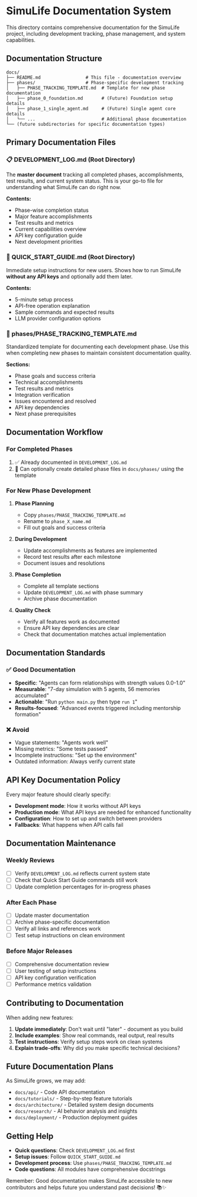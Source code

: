 # SimuLife Documentation System

This directory contains comprehensive documentation for the SimuLife project, including development tracking, phase management, and system capabilities.

## Documentation Structure

```
docs/
├── README.md                 # This file - documentation overview
├── phases/                   # Phase-specific development tracking
│   ├── PHASE_TRACKING_TEMPLATE.md  # Template for new phase documentation
│   ├── phase_0_foundation.md       # (Future) Foundation setup details
│   ├── phase_1_single_agent.md     # (Future) Single agent core details
│   └── ...                         # Additional phase documentation
└── (future subdirectories for specific documentation types)
```

## Primary Documentation Files

### 📋 DEVELOPMENT_LOG.md (Root Directory)
The **master document** tracking all completed phases, accomplishments, test results, and current system status. This is your go-to file for understanding what SimuLife can do right now.

**Contents:**
- Phase-wise completion status
- Major feature accomplishments  
- Test results and metrics
- Current capabilities overview
- API key configuration guide
- Next development priorities

### 🚀 QUICK_START_GUIDE.md (Root Directory)  
Immediate setup instructions for new users. Shows how to run SimuLife **without any API keys** and optionally add them later.

**Contents:**
- 5-minute setup process
- API-free operation explanation
- Sample commands and expected results
- LLM provider configuration options

### 📝 phases/PHASE_TRACKING_TEMPLATE.md
Standardized template for documenting each development phase. Use this when completing new phases to maintain consistent documentation quality.

**Sections:**
- Phase goals and success criteria
- Technical accomplishments
- Test results and metrics
- Integration verification
- Issues encountered and resolved
- API key dependencies
- Next phase prerequisites

## Documentation Workflow

### For Completed Phases
1. ✅ Already documented in `DEVELOPMENT_LOG.md`
2. 📁 Can optionally create detailed phase files in `docs/phases/` using the template

### For New Phase Development

1. **Phase Planning**
   - Copy `phases/PHASE_TRACKING_TEMPLATE.md` 
   - Rename to `phase_X_name.md`
   - Fill out goals and success criteria

2. **During Development**
   - Update accomplishments as features are implemented
   - Record test results after each milestone
   - Document issues and resolutions

3. **Phase Completion**
   - Complete all template sections
   - Update `DEVELOPMENT_LOG.md` with phase summary
   - Archive phase documentation

4. **Quality Check**
   - Verify all features work as documented
   - Ensure API key dependencies are clear
   - Check that documentation matches actual implementation

## Documentation Standards

### ✅ Good Documentation
- **Specific**: "Agents can form relationships with strength values 0.0-1.0"
- **Measurable**: "7-day simulation with 5 agents, 56 memories accumulated"  
- **Actionable**: "Run `python main.py` then type `run 1`"
- **Results-focused**: "Advanced events triggered including mentorship formation"

### ❌ Avoid
- Vague statements: "Agents work well"
- Missing metrics: "Some tests passed"
- Incomplete instructions: "Set up the environment"
- Outdated information: Always verify current state

## API Key Documentation Policy

Every major feature should clearly specify:
- **Development mode**: How it works without API keys
- **Production mode**: What API keys are needed for enhanced functionality
- **Configuration**: How to set up and switch between providers
- **Fallbacks**: What happens when API calls fail

## Documentation Maintenance

### Weekly Reviews
- [ ] Verify `DEVELOPMENT_LOG.md` reflects current system state
- [ ] Check that Quick Start Guide commands still work
- [ ] Update completion percentages for in-progress phases

### After Each Phase
- [ ] Update master documentation
- [ ] Archive phase-specific documentation
- [ ] Verify all links and references work
- [ ] Test setup instructions on clean environment

### Before Major Releases
- [ ] Comprehensive documentation review
- [ ] User testing of setup instructions
- [ ] API key configuration verification
- [ ] Performance metrics validation

## Contributing to Documentation

When adding new features:

1. **Update immediately**: Don't wait until "later" - document as you build
2. **Include examples**: Show real commands, real output, real results
3. **Test instructions**: Verify setup steps work on clean systems
4. **Explain trade-offs**: Why did you make specific technical decisions?

## Future Documentation Plans

As SimuLife grows, we may add:

- `docs/api/` - Code API documentation
- `docs/tutorials/` - Step-by-step feature tutorials  
- `docs/architecture/` - Detailed system design documents
- `docs/research/` - AI behavior analysis and insights
- `docs/deployment/` - Production deployment guides

## Getting Help

- **Quick questions**: Check `DEVELOPMENT_LOG.md` first
- **Setup issues**: Follow `QUICK_START_GUIDE.md` 
- **Development process**: Use `phases/PHASE_TRACKING_TEMPLATE.md`
- **Code questions**: All modules have comprehensive docstrings

Remember: Good documentation makes SimuLife accessible to new contributors and helps future you understand past decisions! 📚✨ 